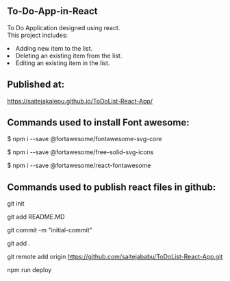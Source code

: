 ## To-Do-App-in-React

To Do Application designed using react.<br/>
This project includes:
<li>Adding new item to the list.</li>
<li>Deleting an existing item from the list.</li>
<li>Editing an existing item in the list.</li>

## Published at:
https://saitejakalepu.github.io/ToDoList-React-App/


## Commands used to install Font awesome:
$ npm i --save @fortawesome/fontawesome-svg-core

$ npm i --save @fortawesome/free-solid-svg-icons

$ npm i --save @fortawesome/react-fontawesome

## Commands used to publish react files in github:

git init

git add README.MD

git commit -m "initial-commit"

git add .

git remote add origin https://github.com/saitejababu/ToDoList-React-App.git

npm run deploy


